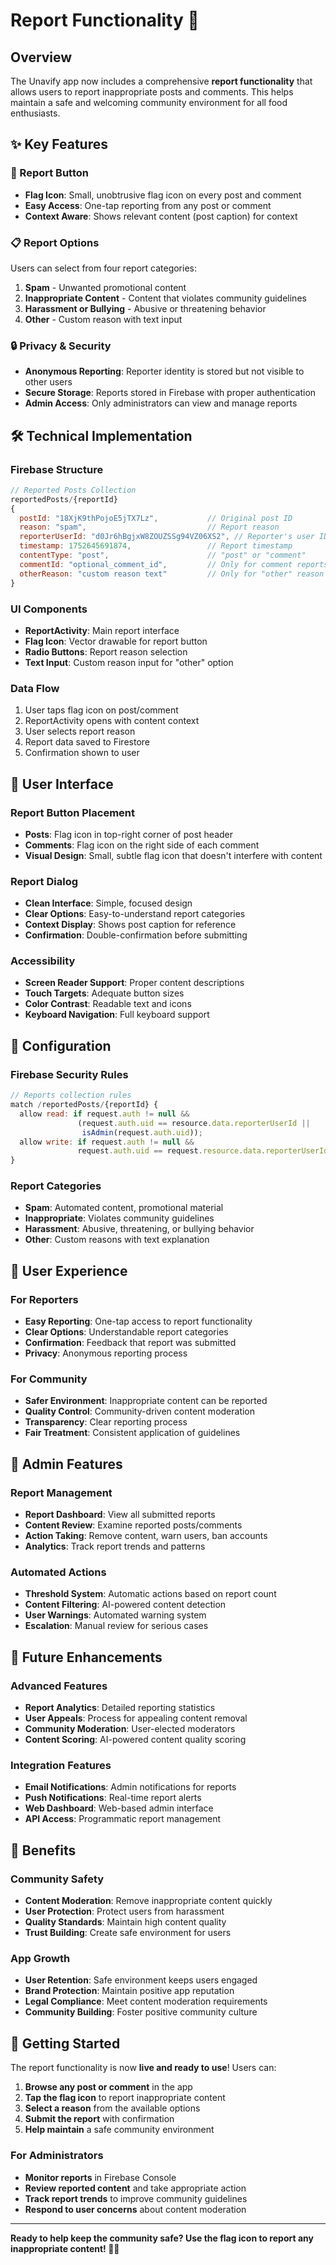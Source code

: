 # Report Functionality 🚩

## Overview
The Unavify app now includes a comprehensive **report functionality** that allows users to report inappropriate posts and comments. This helps maintain a safe and welcoming community environment for all food enthusiasts.

## ✨ Key Features

### 🚩 Report Button
- **Flag Icon**: Small, unobtrusive flag icon on every post and comment
- **Easy Access**: One-tap reporting from any post or comment
- **Context Aware**: Shows relevant content (post caption) for context

### 📋 Report Options
Users can select from four report categories:

1. **Spam** - Unwanted promotional content
2. **Inappropriate Content** - Content that violates community guidelines
3. **Harassment or Bullying** - Abusive or threatening behavior
4. **Other** - Custom reason with text input

### 🔒 Privacy & Security
- **Anonymous Reporting**: Reporter identity is stored but not visible to other users
- **Secure Storage**: Reports stored in Firebase with proper authentication
- **Admin Access**: Only administrators can view and manage reports

## 🛠️ Technical Implementation

### Firebase Structure
```javascript
// Reported Posts Collection
reportedPosts/{reportId}
{
  postId: "18XjK9thPojoE5jTX7Lz",           // Original post ID
  reason: "spam",                           // Report reason
  reporterUserId: "d0Jr6hBgjxW8ZOUZSSg94VZ06XS2", // Reporter's user ID
  timestamp: 1752645691874,                 // Report timestamp
  contentType: "post",                      // "post" or "comment"
  commentId: "optional_comment_id",         // Only for comment reports
  otherReason: "custom reason text"         // Only for "other" reason
}
```

### UI Components
- **ReportActivity**: Main report interface
- **Flag Icon**: Vector drawable for report button
- **Radio Buttons**: Report reason selection
- **Text Input**: Custom reason input for "other" option

### Data Flow
1. User taps flag icon on post/comment
2. ReportActivity opens with content context
3. User selects report reason
4. Report data saved to Firestore
5. Confirmation shown to user

## 🎨 User Interface

### Report Button Placement
- **Posts**: Flag icon in top-right corner of post header
- **Comments**: Flag icon on the right side of each comment
- **Visual Design**: Small, subtle flag icon that doesn't interfere with content

### Report Dialog
- **Clean Interface**: Simple, focused design
- **Clear Options**: Easy-to-understand report categories
- **Context Display**: Shows post caption for reference
- **Confirmation**: Double-confirmation before submitting

### Accessibility
- **Screen Reader Support**: Proper content descriptions
- **Touch Targets**: Adequate button sizes
- **Color Contrast**: Readable text and icons
- **Keyboard Navigation**: Full keyboard support

## 🔧 Configuration

### Firebase Security Rules
```javascript
// Reports collection rules
match /reportedPosts/{reportId} {
  allow read: if request.auth != null && 
               (request.auth.uid == resource.data.reporterUserId || 
                isAdmin(request.auth.uid));
  allow write: if request.auth != null && 
               request.auth.uid == request.resource.data.reporterUserId;
}
```

### Report Categories
- **Spam**: Automated content, promotional material
- **Inappropriate**: Violates community guidelines
- **Harassment**: Abusive, threatening, or bullying behavior
- **Other**: Custom reasons with text explanation

## 📱 User Experience

### For Reporters
- **Easy Reporting**: One-tap access to report functionality
- **Clear Options**: Understandable report categories
- **Confirmation**: Feedback that report was submitted
- **Privacy**: Anonymous reporting process

### For Community
- **Safer Environment**: Inappropriate content can be reported
- **Quality Control**: Community-driven content moderation
- **Transparency**: Clear reporting process
- **Fair Treatment**: Consistent application of guidelines

## 🚀 Admin Features

### Report Management
- **Report Dashboard**: View all submitted reports
- **Content Review**: Examine reported posts/comments
- **Action Taking**: Remove content, warn users, ban accounts
- **Analytics**: Track report trends and patterns

### Automated Actions
- **Threshold System**: Automatic actions based on report count
- **Content Filtering**: AI-powered content detection
- **User Warnings**: Automated warning system
- **Escalation**: Manual review for serious cases

## 🔮 Future Enhancements

### Advanced Features
- **Report Analytics**: Detailed reporting statistics
- **User Appeals**: Process for appealing content removal
- **Community Moderation**: User-elected moderators
- **Content Scoring**: AI-powered content quality scoring

### Integration Features
- **Email Notifications**: Admin notifications for reports
- **Push Notifications**: Real-time report alerts
- **Web Dashboard**: Web-based admin interface
- **API Access**: Programmatic report management

## 🎯 Benefits

### Community Safety
- **Content Moderation**: Remove inappropriate content quickly
- **User Protection**: Protect users from harassment
- **Quality Standards**: Maintain high content quality
- **Trust Building**: Create safe environment for users

### App Growth
- **User Retention**: Safe environment keeps users engaged
- **Brand Protection**: Maintain positive app reputation
- **Legal Compliance**: Meet content moderation requirements
- **Community Building**: Foster positive community culture

## 🚀 Getting Started

The report functionality is now **live and ready to use**! Users can:

1. **Browse any post or comment** in the app
2. **Tap the flag icon** to report inappropriate content
3. **Select a reason** from the available options
4. **Submit the report** with confirmation
5. **Help maintain** a safe community environment

### For Administrators
- **Monitor reports** in Firebase Console
- **Review reported content** and take appropriate action
- **Track report trends** to improve community guidelines
- **Respond to user concerns** about content moderation

---

**Ready to help keep the community safe? Use the flag icon to report any inappropriate content! 🚩✨** 
